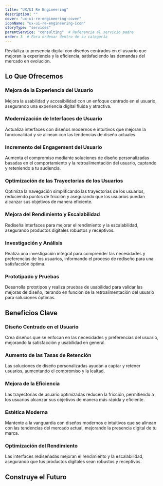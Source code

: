```yaml
---
title: "UX/UI Re Engineering"
description: ""
cover: "ux-ui-re-engineering-cover"
iconName: "ux-ui-re-engineering-icon"
storyType: "services"
parentService: "consulting"  # Referencia al servicio padre
order: 3  # Para ordenar dentro de su categoría
---
```


Revitaliza tu presencia digital con diseños centrados en el usuario que mejoran la experiencia y la eficiencia, satisfaciendo las demandas del mercado en evolución.

## Lo Que Ofrecemos

### Mejora de la Experiencia del Usuario

Mejora la usabilidad y accesibilidad con un enfoque centrado en el usuario, asegurando una experiencia digital fluida y atractiva.

### Modernización de Interfaces de Usuario

Actualiza interfaces con diseños modernos e intuitivos que mejoran la funcionalidad y se alinean con las tendencias de diseño actuales.

### Incremento del Engagement del Usuario

Aumenta el compromiso mediante soluciones de diseño personalizadas basadas en el comportamiento y la retroalimentación del usuario, captando y reteniendo a tu audiencia.

### Optimización de las Trayectorias de los Usuarios

Optimiza la navegación simplificando las trayectorias de los usuarios, reduciendo puntos de fricción y asegurando que los usuarios puedan alcanzar sus objetivos de manera eficiente.

### Mejora del Rendimiento y Escalabilidad

Rediseña interfaces para mejorar el rendimiento y la escalabilidad, asegurando productos digitales robustos y receptivos.

### Investigación y Análisis

Realiza una investigación integral para comprender las necesidades y preferencias de los usuarios, informando el proceso de rediseño para una satisfacción óptima.

### Prototipado y Pruebas

Desarrolla prototipos y realiza pruebas de usabilidad para validar las mejoras de diseño, iterando en función de la retroalimentación del usuario para soluciones óptimas.

## Beneficios Clave

### Diseño Centrado en el Usuario

Crea diseños que se enfocan en las necesidades y preferencias del usuario, mejorando la satisfacción y usabilidad en general.

### Aumento de las Tasas de Retención

Las soluciones de diseño personalizadas ayudan a captar y retener usuarios, aumentando el compromiso y la lealtad.

### Mejora de la Eficiencia

Las trayectorias de usuario optimizadas reducen la fricción, permitiendo a los usuarios alcanzar sus objetivos de manera más rápida y eficiente.

### Estética Moderna

Mantente a la vanguardia con diseños modernos e intuitivos que se alinean con las tendencias del mercado actual, mejorando la presencia digital de tu marca.

### Optimización del Rendimiento

Las interfaces rediseñadas mejoran el rendimiento y la escalabilidad, asegurando que tus productos digitales sean robustos y receptivos.

## Construye el Futuro
